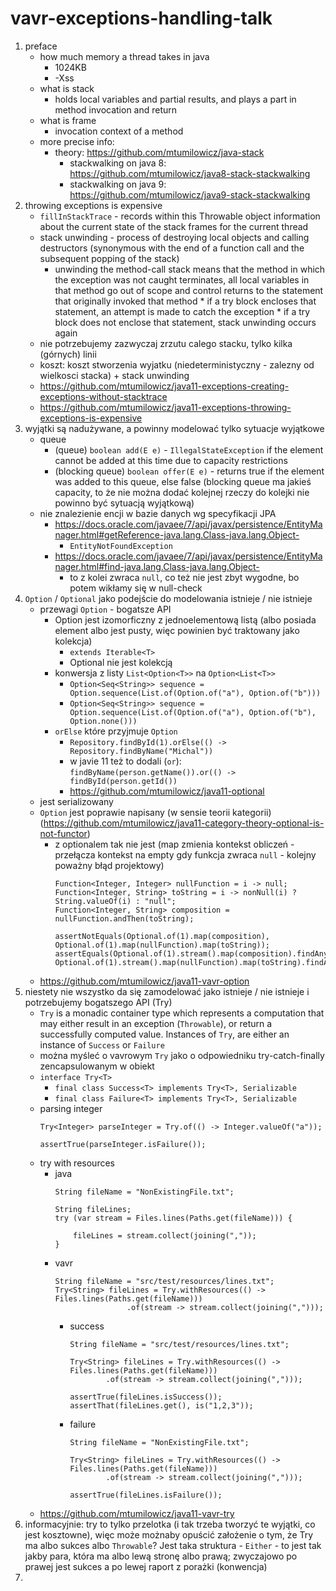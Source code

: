 # vavr-exceptions-handling-talk

1. preface
	* how much memory a thread takes in java
		* 1024KB
		* -Xss
	* what is stack
		* holds local variables and partial results, and plays a part in method invocation and return
	* what is frame
		* invocation context of a method
	* more precise info:
		* theory: https://github.com/mtumilowicz/java-stack
			* stackwalking on java 8: https://github.com/mtumilowicz/java8-stack-stackwalking
			* stackwalking on java 9: https://github.com/mtumilowicz/java9-stack-stackwalking
1. throwing exceptions is expensive
	* `fillInStackTrace` - records within this Throwable object information about the current state of the stack frames for the current thread
	* stack unwinding - process of destroying local objects and calling destructors (synonymous with the end of a function call and the subsequent popping of the stack)
		* unwinding the method-call stack means that the method in which the exception was not caught terminates, all local variables in that method go out of scope and control returns to the statement that originally invoked that method
                * if a try block encloses that statement, an attempt is made to catch the exception
                * if a try block does not enclose that statement, stack unwinding occurs again
	* nie potrzebujemy zazwyczaj zrzutu calego stacku, tylko kilka (górnych) linii
	* koszt: koszt stworzenia wyjatku (niedeterministyczny - zalezny od wielkosci stacka) + stack unwinding
	* https://github.com/mtumilowicz/java11-exceptions-creating-exceptions-without-stacktrace
	* https://github.com/mtumilowicz/java11-exceptions-throwing-exceptions-is-expensive
1. wyjątki są nadużywane, a powinny modelować tylko sytuacje wyjątkowe
	* queue
		* (queue) `boolean add(E e)` - `IllegalStateException` if the element cannot be added at this time due to capacity restrictions
		* (blocking queue) `boolean offer(E e)` - returns true if the element was added to this queue, else false 
		(blocking queue ma jakieś capacity, to że nie można dodać kolejnej rzeczy do kolejki nie powinno być sytuacją wyjątkową)
	* nie znalezienie encji w bazie danych wg specyfikacji JPA
		* https://docs.oracle.com/javaee/7/api/javax/persistence/EntityManager.html#getReference-java.lang.Class-java.lang.Object-
			* `EntityNotFoundException`
		* https://docs.oracle.com/javaee/7/api/javax/persistence/EntityManager.html#find-java.lang.Class-java.lang.Object-
			* to z kolei zwraca `null`, co też nie jest zbyt wygodne, bo potem wikłamy się w null-check
1. `Option` / `Optional` jako podejście do modelowania istnieje / nie istnieje
	* przewagi `Option` - bogatsze API
		* Option jest izomorficzny z jednoelementową listą (albo posiada element albo jest pusty, więc powinien być 
		traktowany jako kolekcja)
			* `extends Iterable<T>`
			* Optional nie jest kolekcją
		* konwersja z listy `List<Option<T>>` na `Option<List<T>>`
			* `Option<Seq<String>> sequence = Option.sequence(List.of(Option.of("a"), Option.of("b")))`
			* `Option<Seq<String>> sequence = Option.sequence(List.of(Option.of("a"), Option.of("b"), Option.none()))`
		* `orElse` które przyjmuje `Option`
			* `Repository.findById(1).orElse(() -> Repository.findByName("Michal"))`
			* w javie 11 też to dodali (`or`): `findByName(person.getName()).or(() -> findById(person.getId())`
			* https://github.com/mtumilowicz/java11-optional
    * jest serializowany
	* `Option` jest poprawie napisany (w sensie teorii kategorii) 
	(https://github.com/mtumilowicz/java11-category-theory-optional-is-not-functor)
		* z optionalem tak nie jest (map zmienia kontekst obliczeń - przełącza kontekst na empty gdy funkcja zwraca 
		`null` - kolejny poważny błąd projektowy)
		    ```
			Function<Integer, Integer> nullFunction = i -> null;
			Function<Integer, String> toString = i -> nonNull(i) ? String.valueOf(i) : "null";
			Function<Integer, String> composition = nullFunction.andThen(toString);
			
			assertNotEquals(Optional.of(1).map(composition), Optional.of(1).map(nullFunction).map(toString));
			assertEquals(Optional.of(1).stream().map(composition).findAny(), Optional.of(1).stream().map(nullFunction).map(toString).findAny());
	        ```
	* https://github.com/mtumilowicz/java11-vavr-option
1. niestety nie wszystko da się zamodelować jako istnieje / nie istnieje i potrzebujemy bogatszego API (Try)
    * `Try` is a monadic container type which represents a computation 
      that may either result in an exception (`Throwable`), or return a successfully 
      computed value. Instances of `Try`, are either an instance of 
      `Success` or `Failure`
	* można myśleć o vavrowym `Try` jako o odpowiedniku try-catch-finally zencapsulowanym w obiekt
	* `interface Try<T>`
	    * `final class Success<T> implements Try<T>, Serializable`
	    * `final class Failure<T> implements Try<T>, Serializable`
	* parsing integer
	    ```
        Try<Integer> parseInteger = Try.of(() -> Integer.valueOf("a"));
        
        assertTrue(parseInteger.isFailure());
        ```
    * try with resources
        * java
            ```
            String fileName = "NonExistingFile.txt";
            
            String fileLines;
            try (var stream = Files.lines(Paths.get(fileName))) {
            
                fileLines = stream.collect(joining(","));
            }
            ```
        * vavr
            ```
            String fileName = "src/test/resources/lines.txt";
            Try<String> fileLines = Try.withResources(() -> Files.lines(Paths.get(fileName)))
                            .of(stream -> stream.collect(joining(",")));
            ```
            * success
                ```
                String fileName = "src/test/resources/lines.txt";
                
                Try<String> fileLines = Try.withResources(() -> Files.lines(Paths.get(fileName)))
                        .of(stream -> stream.collect(joining(",")));
                
                assertTrue(fileLines.isSuccess());
                assertThat(fileLines.get(), is("1,2,3"));
                ```
            * failure
                ```
                String fileName = "NonExistingFile.txt";
                
                Try<String> fileLines = Try.withResources(() -> Files.lines(Paths.get(fileName)))
                        .of(stream -> stream.collect(joining(",")));
                
                assertTrue(fileLines.isFailure());
                ```
    * https://github.com/mtumilowicz/java11-vavr-try
1. informacyjnie: try to tylko przelotka (i tak trzeba tworzyć te wyjątki, co jest kosztowne), więc może możnaby
opuścić założenie o tym, że Try ma albo sukces albo `Throwable`? Jest taka struktura - `Either` - to jest tak jakby
para, która ma albo lewą stronę albo prawą; zwyczajowo po prawej jest sukces a po lewej raport z porażki (konwencja)
1. 

